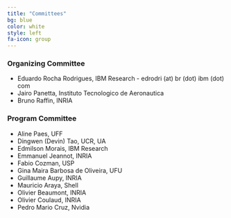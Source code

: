 ```yaml
---
title: "Committees"
bg: blue
color: white
style: left
fa-icon: group
---
```


### Organizing Committee
- Eduardo Rocha Rodrigues, IBM Research - edrodri (at) br (dot) ibm (dot) com
- Jairo Panetta, Instituto Tecnologico de Aeronautica
- Bruno Raffin, INRIA

### Program Committee
- Aline Paes, UFF
- Dingwen (Devin) Tao, UCR, UA
- Edmilson Morais, IBM Research
- Emmanuel Jeannot, INRIA
- Fabio Cozman, USP
- Gina Maira Barbosa de Oliveira, UFU
- Guillaume Aupy, INRIA
- Mauricio Araya, Shell
- Olivier Beaumont, INRIA
- Olivier Coulaud, INRIA
- Pedro Mario Cruz, Nvidia
